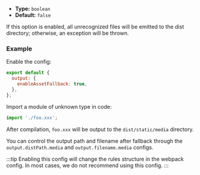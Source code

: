 - **Type:** `boolean`
- **Default:** `false`

If this option is enabled, all unrecognized files will be emitted to the dist directory; otherwise, an exception will be thrown.

### Example

Enable the config:

```js
export default {
  output: {
    enableAssetFallback: true,
  },
};
```

Import a module of unknown type in code:

```js
import './foo.xxx';
```

After compilation, `foo.xxx` will be output to the `dist/static/media` directory.

You can control the output path and filename after fallback through the `output.distPath.media` and `output.filename.media` configs.

:::tip
Enabling this config will change the rules structure in the webpack config. In most cases, we do not recommend using this config.
:::
